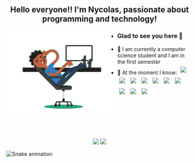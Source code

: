 <h2 align="center">Hello everyone!! I'm Nycolas, passionate about programming and technology!</h2>

<img width="300px" align='left' src='https://github.com/nycolascruz/nycolascruz/blob/master/Assets/dev.gif' />

- <h3>Glad to see you here 👋</h3>
- :school: I am currently a computer science student and I am in the first semester
- 🌱 At the moment I know:
	<img style="padding:5px" width="30px" src="https://cdn.jsdelivr.net/gh/devicons/devicon/icons/html5/html5-original.svg" />
	<img style="padding:5px" width="30px" src="https://cdn.jsdelivr.net/gh/devicons/devicon/icons/css3/css3-original.svg" />
	<img style="padding:5px" width="30px" src="https://cdn.jsdelivr.net/gh/devicons/devicon/icons/bootstrap/bootstrap-plain.svg" />
	<img style="padding:5px" width="30px" src="https://cdn.jsdelivr.net/gh/devicons/devicon/icons/javascript/javascript-plain.svg" />
	<img style="padding:5px" width="30px" src="https://cdn.jsdelivr.net/gh/devicons/devicon/icons/typescript/typescript-plain.svg" />
	<img style="padding:5px" width="30px" src="https://cdn.jsdelivr.net/gh/devicons/devicon/icons/nodejs/nodejs-original.svg" />
	<img style="padding:5px" width="30px" src="https://cdn.jsdelivr.net/gh/devicons/devicon/icons/vuejs/vuejs-original.svg" />
	<img style="padding:5px" width="30px" src="https://cdn.jsdelivr.net/gh/devicons/devicon/icons/php/php-plain.svg" />
	<img style="padding:5px" width="30px" src="https://cdn.jsdelivr.net/gh/devicons/devicon/icons/mysql/mysql-original.svg" />
	<img style="padding:5px" width="30px" src="https://cdn.jsdelivr.net/gh/devicons/devicon/icons/laravel/laravel-plain.svg" />
	
<br/>
<br/>
<br/>
<br/>
	
##
	
<div align="center">
  <img height="155em" src="https://github-readme-stats.vercel.app/api?username=nycolascruz&hide_border=true&show_icons=true&theme=tokyonight&include_all_commits=true&count_private=true"/>
  <img height="155em" src="https://github-readme-stats.vercel.app/api/top-langs/?username=nycolascruz&hide_border=true&layout=compact&langs_count=7&theme=tokyonight"/>
</div>

![Snake animation](https://github.com/nycolascruz/nycolascruz/blob/output/github-contribution-grid-snake.svg)
